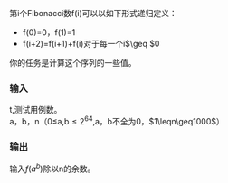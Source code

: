 第i个Fibonacci数f(i)可以以如下形式递归定义：
* f(0)=0，f(1)=1
* f(i+2)=f(i+1)+f(i)对于每一个i$\geq $0

你的任务是计算这个序列的一些值。

### 输入
t,测试用例数。<br>
a，b，n（0$\leq$a,b$\leq2^{64}$,a，b不全为0，$1\leqn\geq1000$）

### 输出
输入$f(a^{b})$除以n的余数。

